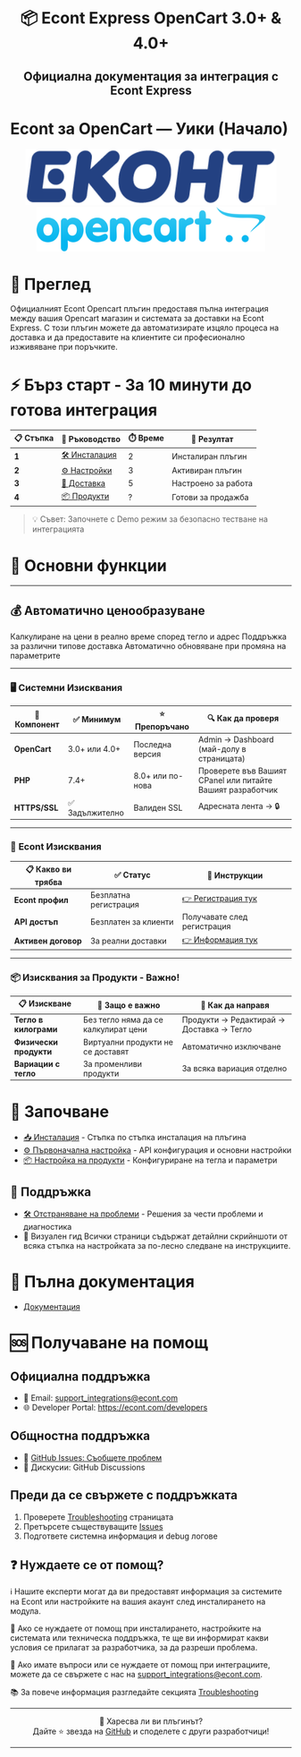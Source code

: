 # <div align="center">📦 Econt Express OpenCart 3.0+ & 4.0+</div>

## <div align="center">Официална документация за интеграция с Econt Express</div>


# Econt за OpenCart — Уики (Начало)

<div align="center">
  <img src="/wiki/images/econt-logo.png" alt="Econt Logo" height="100">
  <img src="/wiki/images/opencart-logo.png" alt="OpenCart Logo" height="80">
</div>

# 📖 Преглед
Официалният Econt Opencart плъгин предоставя пълна интеграция между вашия Opencart магазин и системата за доставки на Econt Express.
С този плъгин можете да автоматизирате изцяло процеса на доставка и да предоставите на клиентите си професионално изживяване при поръчките.

# ⚡ Бърз старт - За 10 минути до готова интеграция
| 📋 Стъпка | 📄 Ръководство                    | ⏱️ Време | 🎯 Резултат         |
|-----------|-----------------------------------|----------|---------------------|
| **1**     | [🛠️ Инсталация](/wiki/Installation) | 2        | Инсталиран плъгин   |
| **2**     | [⚙️ Настройки](/wiki/Settings)    | 3        | Активиран плъгин    |
| **3**     | [🚚 Доставка](/wiki/Delivery)     | 5        | Настроено за работа |
| **4**     | [📦 Продукти](/wiki/Products)     | ?        | Готови за продажба  |

> 💡 Съвет: Започнете с Demo режим за безопасно тестване на интеграцията

# 🎯 Основни функции

---

## 💰 Автоматично ценообразуване
Калкулиране на цени в реално време според тегло и адрес
Поддръжка за различни типове доставка
Автоматично обновяване при промяна на параметрите

---

### 🖥️ **Системни Изисквания**

| 🔧 Компонент    | ✅ Минимум      | ⭐ Препоръчано    | 🔍 Как да проверя                                          |
|-----------------|----------------|------------------|------------------------------------------------------------|
| **OpenCart**    | 3.0+ или 4.0+  | Последна версия  | Admin -> Dashboard (май-долу в страницата)                 |
| **PHP**         | 7.4+           | 8.0+ или по-нова | Проверете във Вашият CPanel или питайте Вашият разработчик |
| **HTTPS/SSL**   | ✅ Задължително | Валиден SSL      | Адресната лента → 🔒                                       |

---

### 🏢 **Econt Изисквания**

| 📋 Какво ви трябва | ✅ Статус | 📖 Инструкции |
|-------------------|----------|---------------|
| **Econt профил** | Безплатна регистрация | [👉 Регистрация тук](https://delivery.econt.com/) |
| **API достъп** | Безплатен за клиенти | Получавате след регистрация |
| **Активен договор** | За реални доставки | [👉 Информация тук](https://www.econt.com/solutions/online-stores) |

---

### 📦 **Изисквания за Продукти - Важно!**

| 📋 Изискване | 🎯 Защо е важно | 🔧 Как да направя |
|-------------|----------------|------------------|
| **Тегло в килограми** | Без тегло няма да се калкулират цени | Продукти → Редактирай → Доставка → Тегло |
| **Физически продукти** | Виртуални продукти не се доставят | Автоматично изключване |
| **Вариации с тегло** | За променливи продукти | За всяка вариация отделно |

# 🏁 Започване
- [📥 Инсталация](/wiki/Installation) - Стъпка по стъпка инсталация на плъгина
- [⚙️ Първоначална настройка](/wiki/Settings) - API конфигурация и основни настройки
- [📦 Настройка на продукти](/wiki/Products) - Конфигуриране на тегла и параметри
## 🔧 Поддръжка
- [🛠️ Отстраняване на проблеми](/wiki/Troubleshooting) - Решения за чести проблеми и диагностика
- 📸 Визуален гид
  Всички страници съдържат детайлни скрийншоти от всяка стъпка на настройката за по-лесно следване на инструкциите.

# 🏁 Пълна документация
- [Документация](https://github.com/econt/opencart-extension/wiki)

# 🆘 Получаване на помощ
## Официална поддръжка
- 📧 Email: [support_integrations@econt.com](mailto:support_integrations@econt.com)
- 🌐 Developer Portal: https://econt.com/developers
## Общностна поддръжка
- 🐛 [GitHub Issues: Съобщете проблем](https://github.com/econt/opencart-extension/issues/new)
- 💬 Дискусии: GitHub Discussions
## Преди да се свържете с поддръжката
1. Проверете [Troubleshooting](/wiki/Troubleshooting) страницата
2. Претърсете съществуващите [Issues](https://github.com/econt/opencart-extension/issues)
3. Подгответе системна информация и debug логове

## ❓ Нуждаете се от помощ?

ℹ️ Нашите експерти могат да ви предоставят информация за системите на Econt или настройките на вашия акаунт след инсталирането на модула.

🔧 Ако се нуждаете от помощ при инсталирането, настройките на системата или техническа поддръжка, те ще ви информират какви условия се прилагат за разработчика, за да разреши проблема.

📧 Ако имате въпроси или се нуждаете от помощ при интеграциите, мoжете да се свържете с нас на [support_integrations@econt.com](mailto:support_integrations@econt.com).

📚 За повече информация разгледайте секцията [Troubleshooting](https://github.com/econt/opencart-extension/wiki/Troubleshooting.md)

---

<div align="center">
🌟 Харесва ли ви плъгинът?
<br/>
Дайте ⭐ звезда на <a href="https://github.com/econt/opencart-extension">GitHub</a> и споделете с други разработчици!
</div>

---
